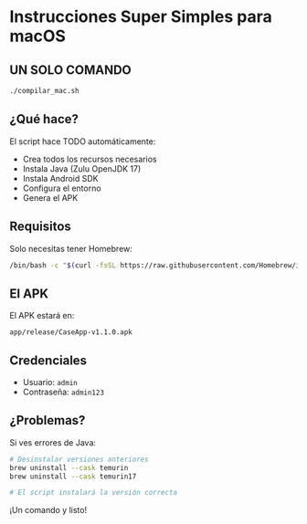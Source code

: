 # Instrucciones Super Simples para macOS

## UN SOLO COMANDO

```bash
./compilar_mac.sh
```

## ¿Qué hace?

El script hace TODO automáticamente:
- Crea todos los recursos necesarios
- Instala Java (Zulu OpenJDK 17)
- Instala Android SDK
- Configura el entorno
- Genera el APK

## Requisitos

Solo necesitas tener Homebrew:
```bash
/bin/bash -c "$(curl -fsSL https://raw.githubusercontent.com/Homebrew/install/HEAD/install.sh)"
```

## El APK

El APK estará en:
```
app/release/CaseApp-v1.1.0.apk
```

## Credenciales
- Usuario: `admin`
- Contraseña: `admin123`

## ¿Problemas?

Si ves errores de Java:
```bash
# Desinstalar versiones anteriores
brew uninstall --cask temurin
brew uninstall --cask temurin17

# El script instalará la versión correcta
```

¡Un comando y listo!